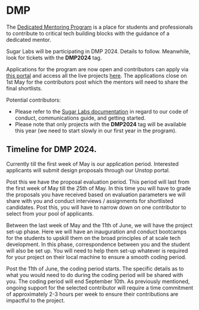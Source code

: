 # DMP
The [Dedicated Mentoring
Program](https://www.codeforgovtech.in/c4gt-2024/) is a place for
students and professionals to contribute to critical tech building
blocks with the guidance of a dedicated mentor.

Sugar Labs will be participating in DMP 2024. Details to
follow. Meanwhile, look for tickets with the **DMP2024** tag.

Applications for the program are now open and contributors can apply
via [this portal](https://bit.ly/DMP2024_Unstop) and access all the
live projects [here](https://bit.ly/DMP2024ProjectList). The
applications close on 1st May for the contributors post which the
mentors will need to share the final shortlists.

Potential contributors:
* Please refer to the [Sugar Labs documentation](https://github.com/sugarlabs/sugar-docs) in regard to our code of conduct, communications guide, and getting started.
* Please note that only projects with the **DMP2024** tag will be available this year (we need to start slowly in our first year in the program).

## Timeline for DMP 2024.

Currently till the first week of May is our application period. Interested applicants will submit design proposals through our Unstop portal.

Post this we have the proposal evaluation period. This period will last from the first week of May till the 25th of May. In this time you will have to grade the proposals you have received based on evaluation parameters we will share with you and conduct interviews / assignments for shortlisted candidates. Post this, you will have to narrow down on one contributor to select from your pool of applicants.

Between the last week of May and the 11th of June, we will have the project set-up phase. Here we will have an inauguration and conduct bootcamps for the students to upskill them on the broad principles of at scale tech development. In this phase, correspondence between you and the student will also be set up. You will need to help them set-up whatever is required for your project on their local machine to ensure a smooth coding period.

Post the 11th of June, the coding period starts. The specific details as to what you would need to do during the coding period will be shared with you. The coding period will end September 10th. As previously mentioned, ongoing support for the selected contributor will require a time commitment of approximately 2-3 hours per week to ensure their contributions are impactful to the project.
